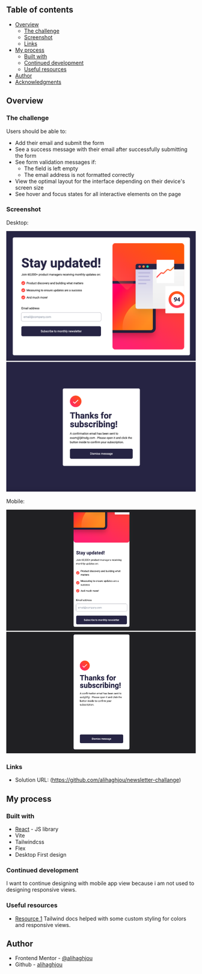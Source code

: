 ## Table of contents

- [Overview](#overview)
  - [The challenge](#the-challenge)
  - [Screenshot](#screenshot)
  - [Links](#links)
- [My process](#my-process)
  - [Built with](#built-with)
  - [Continued development](#continued-development)
  - [Useful resources](#useful-resources)
- [Author](#author)
- [Acknowledgments](#acknowledgments)

## Overview

### The challenge
Users should be able to:

- Add their email and submit the form
- See a success message with their email after successfully submitting the form
- See form validation messages if:
  - The field is left empty
  - The email address is not formatted correctly
- View the optimal layout for the interface depending on their device's screen size
- See hover and focus states for all interactive elements on the page

### Screenshot

Desktop:

![](./screenshot/Screenshot-desktop-first.png)
![](./screenshot/Screenshot-desktop-thanks.png)

Mobile:

![](./screenshot//Screenshot-mobile-first.png)
![](./screenshot//Screenshot-mobile-thanks.png)

### Links

- Solution URL: (https://github.com/alihaghjou/newsletter-challange)

## My process

### Built with

- [React](https://reactjs.org/) - JS library
- Vite
- Tailwindcss
- Flex
- Desktop First design

### Continued development

I want to continue designing with mobile app view because i am not used to designing responsive views.

### Useful resources

- [Resource 1](https://tailwindcss.com/) Tailwind docs helped with some custom styling for colors and responsive views.

## Author
- Frontend Mentor - [@alihaghjou](https://www.frontendmentor.io/profile/alihaghjou)
- Github - [alihaghjou](https://github.com/alihaghjou)